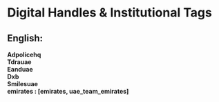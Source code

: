 # **Digital Handles & Institutional Tags**

## **English**:

**Adpolicehq**  
**Tdrauae**  
**Eanduae**  
**Dxb**  
**Smilesuae**  
**emirates : [emirates, uae_team_emirates]**  
